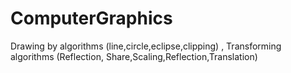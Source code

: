 # ComputerGraphics
Drawing by algorithms (line,circle,eclipse,clipping) , Transforming algorithms (Reflection, Share,Scaling,Reflection,Translation)
